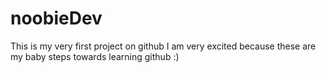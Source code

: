 # noobieDev
This is my very first project on github I am very excited because these are my baby steps towards learning github :)
